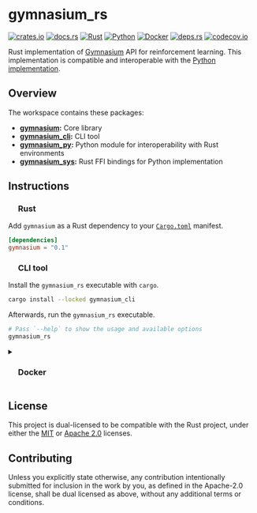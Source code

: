 # gymnasium_rs

<p align="left">
  <a href="https://crates.io/crates/gymnasium">                                        <img alt="crates.io"  src="https://img.shields.io/crates/v/gymnasium.svg"></a>
  <a href="https://docs.rs/gymnasium">                                                 <img alt="docs.rs"    src="https://docs.rs/gymnasium/badge.svg"></a>
  <!-- <a href="https://pypi.org/project/gymnasium_rs/">                                    <img alt="pypi.org"   src="https://img.shields.io/pypi/v/gymnasium_rs.svg"></a> -->
  <a href="https://github.com/AndrejOrsula/gymnasium_rs/actions/workflows/rust.yml">   <img alt="Rust"       src="https://github.com/AndrejOrsula/gymnasium_rs/actions/workflows/rust.yml/badge.svg"></a>
  <a href="https://github.com/AndrejOrsula/gymnasium_rs/actions/workflows/python.yml"> <img alt="Python"     src="https://github.com/AndrejOrsula/gymnasium_rs/actions/workflows/python.yml/badge.svg"></a>
  <a href="https://github.com/AndrejOrsula/gymnasium_rs/actions/workflows/docker.yml"> <img alt="Docker"     src="https://github.com/AndrejOrsula/gymnasium_rs/actions/workflows/docker.yml/badge.svg"></a>
  <a href="https://deps.rs/repo/github/AndrejOrsula/gymnasium_rs">                     <img alt="deps.rs"    src="https://deps.rs/repo/github/AndrejOrsula/gymnasium_rs/status.svg"></a>
  <a href="https://codecov.io/gh/AndrejOrsula/gymnasium_rs">                           <img alt="codecov.io" src="https://codecov.io/gh/AndrejOrsula/gymnasium_rs/branch/main/graph/badge.svg"></a>
</p>

Rust implementation of [Gymnasium](https://gymnasium.farama.org) API for reinforcement learning. This implementation is compatible and interoperable with the [Python implementation](https://github.com/Farama-Foundation/Gymnasium).

## Overview

The workspace contains these packages:

- **[gymnasium](gymnasium):** Core library
- **[gymnasium_cli](gymnasium_cli):** CLI tool
- **[gymnasium_py](gymnasium_py):** Python module for interoperability with Rust environments
- **[gymnasium_sys](gymnasium_sys):** Rust FFI bindings for Python implementation

## Instructions

### <a href="#-rust"><img src="https://rustacean.net/assets/rustacean-flat-noshadow.svg" width="16" height="16"></a> Rust

Add `gymnasium` as a Rust dependency to your [`Cargo.toml`](https://doc.rust-lang.org/cargo/reference/manifest.html) manifest.

```toml
[dependencies]
gymnasium = "0.1"
```

<!-- **Examples:** [`gymnasium/examples/`](gymnasium/examples/) -->

<!-- ### <a href="#-python"><img src="https://www.svgrepo.com/show/354238/python.svg" width="16" height="16"></a> Python

> The Python module requires Rust and Cargo to compile extensions. Install them through your package manager or via <https://rustup.rs>.

Compile and install the `gymnasium_rs` Python module by installing this project with [`pip`](https://pypi.org/project/pip).

```bash
pip install git+https://github.com/AndrejOrsula/gymnasium_rs.git
```

**Examples:** [`gymnasium_py/examples/`](gymnasium_py/examples/) -->

### <a href="#-cli-tool"><img src="https://www.svgrepo.com/show/353478/bash-icon.svg" width="16" height="16"></a> CLI tool

Install the `gymnasium_rs` executable with `cargo`.

```bash
cargo install --locked gymnasium_cli
```

Afterwards, run the `gymnasium_rs` executable.

```bash
# Pass `--help` to show the usage and available options
gymnasium_rs
```

<details>
<summary><h3><a href="#-docker"><img src="https://www.svgrepo.com/show/448221/docker.svg" width="16" height="16"></a> Docker</h3></summary>

> To install [Docker](https://docs.docker.com/get-docker) on your system, you can run [`.docker/host/install_docker.bash`](.docker/host/install_docker.bash) to configure Docker with NVIDIA GPU support.
>
> ```bash
> .docker/host/install_docker.bash
> ```

#### Build Image

To build a new Docker image from [`Dockerfile`](Dockerfile), you can run [`.docker/build.bash`](.docker/build.bash) as shown below.

```bash
.docker/build.bash ${TAG:-latest} ${BUILD_ARGS}
```

#### Run Container

To run the Docker container, you can use [`.docker/run.bash`](.docker/run.bash) as shown below.

```bash
.docker/run.bash ${TAG:-latest} ${CMD}
```

#### Run Dev Container

To run the Docker container in a development mode (source code mounted as a volume), you can use [`.docker/dev.bash`](.docker/dev.bash) as shown below.

```bash
.docker/dev.bash ${TAG:-latest} ${CMD}
```

As an alternative, users familiar with [Dev Containers](https://code.visualstudio.com/docs/devcontainers/containers) can modify the included [`.devcontainer/devcontainer.json`](.devcontainer/devcontainer.json) to their needs. For convenience, [`.devcontainer/open.bash`](.devcontainer/open.bash) script is available to open this repository as a Dev Container in VS Code.

```bash
.devcontainer/open.bash
```

#### Join Container

To join a running Docker container from another terminal, you can use [`.docker/join.bash`](.docker/join.bash) as shown below.

```bash
.docker/join.bash ${CMD:-bash}
```

</details>

## License

This project is dual-licensed to be compatible with the Rust project, under either the [MIT](LICENSE-MIT) or [Apache 2.0](LICENSE-APACHE) licenses.

## Contributing

Unless you explicitly state otherwise, any contribution intentionally submitted for inclusion in the work by you, as defined in the Apache-2.0 license, shall be dual licensed as above, without any additional terms or conditions.
